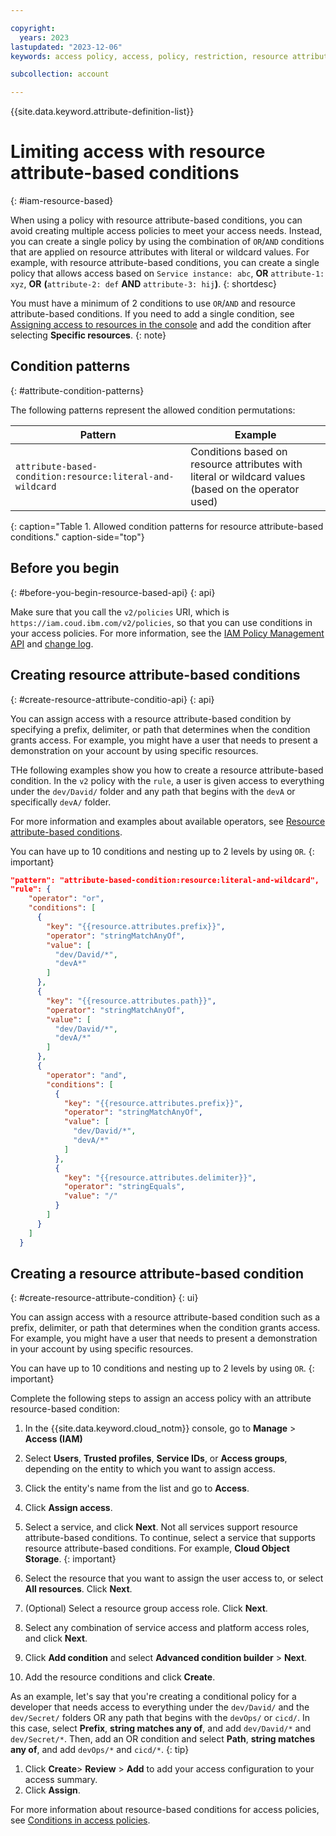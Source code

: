 ```yaml
---

copyright:
  years: 2023
lastupdated: "2023-12-06"
keywords: access policy, access, policy, restriction, resource attribute, conditions

subcollection: account

---
```


{{site.data.keyword.attribute-definition-list}}

# Limiting access with resource attribute-based conditions
{: #iam-resource-based}

When using a policy with resource attribute-based conditions, you can avoid creating multiple access policies to meet your access needs. Instead, you can create a single policy by using the combination of `OR`/`AND` conditions that are applied on resource attributes with literal or wildcard values. For example, with resource attribute-based conditions, you can create a single policy that allows access based on `Service instance: abc`, **OR** `attribute-1: xyz`, **OR** **(**`attribute-2: def` **AND** `attribute-3: hij`**)**.
{: shortdesc}

You must have a minimum of 2 conditions to use `OR`/`AND` and resource attribute-based conditions. If you need to add a single condition, see [Assigning access to resources in the console](/docs/account?topic=account-assign-access-resources&interface=ui#access-resources-console) and add the condition after selecting **Specific resources**.
{: note}

## Condition patterns
{: #attribute-condition-patterns}

The following patterns represent the allowed condition permutations:

| Pattern | Example |
|---------|---------|
| `attribute-based-condition:resource:literal-and-wildcard` |	Conditions based on resource attributes with literal or wildcard values (based on the operator used) |
{: caption="Table 1. Allowed condition patterns for resource attribute-based conditions." caption-side="top"}

## Before you begin
{: #before-you-begin-resource-based-api}
{: api}

Make sure that you call the `v2/policies` URI, which is `https://iam.coud.ibm.com/v2/policies`, so that you can use conditions in your access policies. For more information, see the [IAM Policy Management API](/apidocs/iam-policy-management) and [change log](/docs/account?topic=account-api-change-log).

## Creating resource attribute-based conditions
{: #create-resource-attribute-conditio-api}
{: api}

You can assign access with a resource attribute-based condition by specifying a prefix, delimiter, or path that determines when the condition grants access. For example, you might have a user that needs to present a demonstration on your account by using specific resources.

THe following examples show you how to create a resource attribute-based condition. In the `v2` policy with the `rule`, a user is given access to everything under the `dev/David/` folder and any path that begins with the `devA` or specifically `devA/` folder.

For more information and examples about available operators, see [Resource attribute-based conditions](/docs/account?topic=account-iam-condition-properties&interface=ui#resource-based-conditions).

You can have up to 10 conditions and nesting up to 2 levels by using `OR`.
{: important}

```json
"pattern": "attribute-based-condition:resource:literal-and-wildcard",
"rule": {
    "operator": "or",
    "conditions": [
      {
        "key": "{{resource.attributes.prefix}}",
        "operator": "stringMatchAnyOf",
        "value": [
          "dev/David/*",
          "devA*"
        ]
      },
      {
        "key": "{{resource.attributes.path}}",
        "operator": "stringMatchAnyOf",
        "value": [
          "dev/David/*",
          "devA/*"
        ]
      },
      {
        "operator": "and",
        "conditions": [
          {
            "key": "{{resource.attributes.prefix}}",
            "operator": "stringMatchAnyOf",
            "value": [
              "dev/David/*",
              "devA/*"
            ]
          },
          {
            "key": "{{resource.attributes.delimiter}}",
            "operator": "stringEquals",
            "value": "/"
          }
        ]
      }
    ]
  }
```

## Creating a resource attribute-based condition
{: #create-resource-attribute-condition}
{: ui}

You can assign access with a resource attribute-based condition such as a prefix, delimiter, or path that determines when the condition grants access. For example, you might have a user that needs to present a demonstration in your account by using specific resources.

You can have up to 10 conditions and nesting up to 2 levels by using `OR`.
{: important}

Complete the following steps to assign an access policy with an attribute resource-based condition:

1. In the {{site.data.keyword.cloud_notm}} console, go to **Manage** > **Access (IAM)**
1. Select **Users**, **Trusted profiles**, **Service IDs**, or **Access groups**, depending on the entity to which you want to assign access.
1. Click the entity's name from the list and go to **Access**.
1. Click **Assign access**.
1. Select a service, and click **Next**.
   Not all services support resource attribute-based conditions. To continue, select a service that supports resource attribute-based conditions. For example, **Cloud Object Storage**.
   {: important}

1. Select the resource that you want to assign the user access to, or select **All resources**. Click **Next**.
1. (Optional) Select a resource group access role. Click **Next**.
1. Select any combination of service access and platform access roles, and click **Next**.
1. Click **Add condition** and select **Advanced condition builder** > **Next**.
1. Add the resource conditions and click **Create**.

As an example, let's say that you're creating a conditional policy for a developer that needs access to everything under the `dev/David/` and the `dev/Secret/` folders OR any path that begins with the `devOps/` or `cicd/`. In this case, select **Prefix**, **string matches any of**, and add `dev/David/*` and `dev/Secret/*`. Then, add an OR condition and select **Path**, **string matches any of**, and add `devOps/*` and `cicd/*`.
{: tip}

1. Click **Create**> **Review** > **Add** to add your access configuration to your access summary.
1. Click **Assign**.

For more information about resource-based conditions for access policies, see [Conditions in access policies](/docs/account?topic=account-iam-condition-properties&interface=ui#resource-based-conditions).

